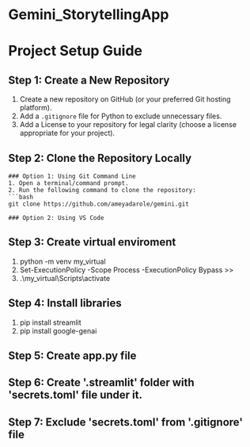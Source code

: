 # Gemini_StorytellingApp

# Project Setup Guide

## Step 1: Create a New Repository
1. Create a new repository on GitHub (or your preferred Git hosting platform).
2. Add a `.gitignore` file for Python to exclude unnecessary files.
3. Add a License to your repository for legal clarity (choose a license appropriate for your project).

## Step 2: Clone the Repository Locally

    ### Option 1: Using Git Command Line
    1. Open a terminal/command prompt.
    2. Run the following command to clone the repository:
    ```bash
    git clone https://github.com/ameyadarole/gemini.git

    ### Option 2: Using VS Code

## Step 3: Create virtual enviroment
1. python -m venv my_virtual
2. Set-ExecutionPolicy -Scope Process -ExecutionPolicy Bypass >>
3. .\my_virtual\Scripts\activate

## Step 4: Install libraries
1. pip install streamlit
2. pip install google-genai

## Step 5: Create app.py file

## Step 6: Create '.streamlit' folder with 'secrets.toml' file under it.

## Step 7: Exclude 'secrets.toml' from '.gitignore' file